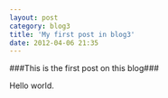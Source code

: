 ```yaml
---
layout: post
category: blog3
title: 'My first post in blog3'
date: 2012-04-06 21:35
---
```

###This is the first post on this blog###

Hello world.


